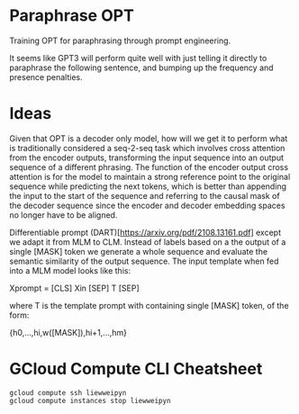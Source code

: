# Paraphrase OPT

Training OPT for paraphrasing through prompt engineering.

It seems like GPT3 will perform quite well with just telling it directly to paraphrase the following sentence, and bumping up the frequency and presence penalties.

# Ideas

Given that OPT is a decoder only model, how will we get it to perform what is traditionally considered a seq-2-seq task which involves cross attention from the encoder outputs, transforming the input sequence into an output sequence of a different phrasing. The function of the encoder output cross attention is for the model to maintain a strong reference point to the original sequence while predicting the next tokens, which is better than appending the input to the start of the sequence and referring to the causal mask of the decoder sequence since the encoder and decoder embedding spaces no longer have to be aligned.

Differentiable prompt (DART)[https://arxiv.org/pdf/2108.13161.pdf] except we adapt it from MLM to CLM. Instead of labels based on a the output of a single \[MASK\] token we generate a whole sequence and evaluate the semantic similarity of the output sequence. The input template when fed into a MLM model looks like this:

Xprompt = [CLS] Xin [SEP] T [SEP]

where T is the template prompt with containing single [MASK] token, of the form:

{h0,...,hi,w([MASK]),hi+1,...,hm} 

# GCloud Compute CLI Cheatsheet
```
gcloud compute ssh liewweipyn
gcloud compute instances stop liewweipyn
```